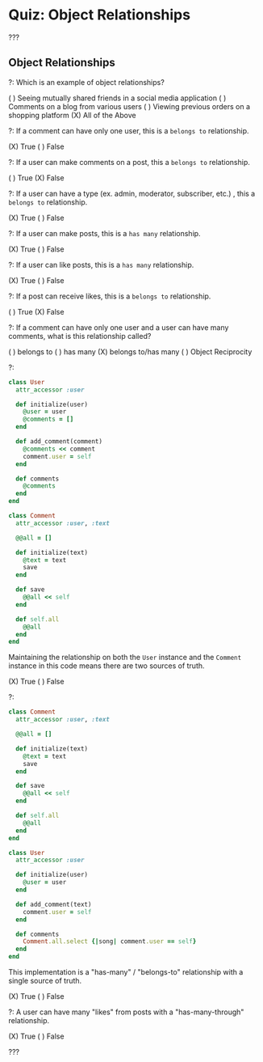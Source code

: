 # Quiz: Object Relationships

???

## Object Relationships

?: Which is an example of object relationships?

( ) Seeing mutually shared friends in a social media application ( ) Comments on a blog from various users ( ) Viewing previous orders on a shopping platform (X) All of the Above

?: If a comment can have only one user, this is a `belongs to` relationship.

(X) True ( ) False

?: If a user can make comments on a post, this a `belongs to` relationship.

( ) True (X) False

?: If a user can have a type (ex. admin, moderator, subscriber, etc.) , this a `belongs to` relationship.

(X) True ( ) False

?: If a user can make posts, this is a `has many` relationship.

(X) True ( ) False

?: If a user can like posts, this is a `has many` relationship.

(X) True ( ) False

?: If a post can receive likes, this is a `belongs to` relationship.

( ) True (X) False

?: If a comment can have only one user and a user can have many comments, what is this relationship called?

( ) belongs to ( ) has many (X) belongs to/has many ( ) Object Reciprocity

?:

```ruby
class User
  attr_accessor :user

  def initialize(user)
    @user = user
    @comments = []
  end

  def add_comment(comment)
    @comments << comment
    comment.user = self
  end

  def comments
    @comments
  end
end

class Comment
  attr_accessor :user, :text

  @@all = []

  def initialize(text)
    @text = text
    save
  end

  def save
    @@all << self
  end

  def self.all
    @@all
  end
end
```

Maintaining the relationship on both the `User` instance and the `Comment` instance in this code means there are two sources of truth.

(X) True ( ) False

?:

```ruby
class Comment
  attr_accessor :user, :text

  @@all = []

  def initialize(text)
    @text = text
    save
  end

  def save
    @@all << self
  end

  def self.all
    @@all
  end
end
```

```ruby
class User
  attr_accessor :user

  def initialize(user)
    @user = user
  end

  def add_comment(text)
    comment.user = self
  end

  def comments
    Comment.all.select {|song| comment.user == self}
  end
end
```

This implementation is a "has-many" / "belongs-to" relationship with a single source of truth.

(X) True ( ) False

?: A user can have many "likes" from posts with a "has-many-through" relationship.

(X) True ( ) False

???
